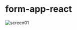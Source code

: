 # form-app-react
![screen01](https://user-images.githubusercontent.com/80474181/138266529-f2dac9c3-0d24-430d-aea0-4dbd2186a971.png)
